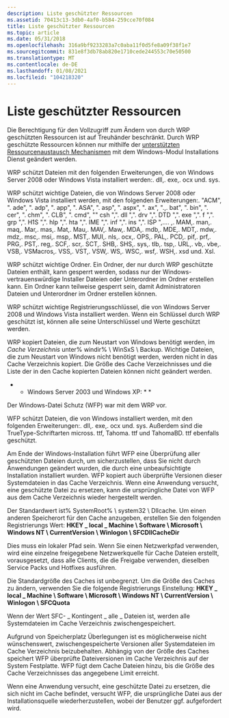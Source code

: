 ```yaml
---
description: Liste geschützter Ressourcen
ms.assetid: 70413c13-3db0-4af0-b584-259cce70f084
title: Liste geschützter Ressourcen
ms.topic: article
ms.date: 05/31/2018
ms.openlocfilehash: 316a9bf9233283a7c0aba11f0d5fe8a09f38f1e7
ms.sourcegitcommit: 831e8f3db78ab820e1710cede244553c70e50500
ms.translationtype: MT
ms.contentlocale: de-DE
ms.lasthandoff: 01/08/2021
ms.locfileid: "104218320"
---
```

# <a name="protected-resource-list"></a>Liste geschützter Ressourcen

Die Berechtigung für den Vollzugriff zum Ändern von durch WRP geschützten Ressourcen ist auf Treuhänder beschränkt. Durch WRP geschützte Ressourcen können nur mithilfe der [unterstützten Ressourcenaustausch Mechanismen](supported-file-replacement-mechanisms.md) mit dem Windows-Modul Installations Dienst geändert werden.

WRP schützt Dateien mit den folgenden Erweiterungen, die von Windows Server 2008 oder Windows Vista installiert werden:. dll,. exe,. ocx und. sys.

WRP schützt wichtige Dateien, die von Windows Server 2008 oder Windows Vista installiert werden, mit den folgenden Erweiterungen:. "ACM", ". ade", ". adp", ". app", ". ASA", ". asp", ". aspx", ". ax", ".,. bat", ". bin", ". cer", ". chm", ". CLB", ". cmd", "" csh ",". dll ",". drv ",". DTD ",". exe ",". f ",". grp ",". H1S ",". hlp ",". hta ",". IME ",". inf ",". ins ",". ISP ",.... ,. MAM,. man,. maq,. Mar,. mas,. Mat,. Mau,. MAV,. Maw,. MDA,. mdb,. MDE,. MDT,. mdw,. mdz,. msc,. msi,. msp,. MST,. MUI,. nls,. ocx,. OPS,. PAL,. PCD,. pif,. prf,. PRG,. PST,. reg,. SCF,. scr,. SCT,. SHB,. SHS,. sys,. tlb,. tsp,. URL,. vb,. vbe,. VSB,. VSMacros,. VSS,. VST,. VSW,. WS,. WSC,. wsf,. WSH,. xsd und. Xsl.

WRP schützt wichtige Ordner. Ein Ordner, der nur durch WRP geschützte Dateien enthält, kann gesperrt werden, sodass nur der Windows-vertrauenswürdige Installer Dateien oder Unterordner im Ordner erstellen kann. Ein Ordner kann teilweise gesperrt sein, damit Administratoren Dateien und Unterordner im Ordner erstellen können.

WRP schützt wichtige Registrierungsschlüssel, die von Windows Server 2008 und Windows Vista installiert werden. Wenn ein Schlüssel durch WRP geschützt ist, können alle seine Unterschlüssel und Werte geschützt werden.

WRP kopiert Dateien, die zum Neustart von Windows benötigt werden, im *Cache Verzeichnis* unter% windir% \\ WinSxS \\ Backup. Wichtige Dateien, die zum Neustart von Windows nicht benötigt werden, werden nicht in das Cache Verzeichnis kopiert. Die Größe des Cache Verzeichnisses und die Liste der in den Cache kopierten Dateien können nicht geändert werden.

* * Windows Server 2003 und Windows XP: * *

Der Windows-Datei Schutz (WFP) war mit dem WRP vor.

WFP schützt Dateien, die von Windows installiert werden, mit den folgenden Erweiterungen:. dll,. exe,. ocx und. sys. Außerdem sind die TrueType-Schriftarten micross. ttf, Tahoma. ttf und TahomaBD. ttf ebenfalls geschützt.

Am Ende der Windows-Installation führt WFP eine Überprüfung aller geschützten Dateien durch, um sicherzustellen, dass Sie nicht durch Anwendungen geändert wurden, die durch eine unbeaufsichtigte Installation installiert wurden. WFP kopiert auch überprüfte Versionen dieser Systemdateien in das Cache Verzeichnis. Wenn eine Anwendung versucht, eine geschützte Datei zu ersetzen, kann die ursprüngliche Datei von WFP aus dem Cache Verzeichnis wieder hergestellt werden.

Der Standardwert ist% SystemRoot% \\ system32 \\ Dllcache. Um einen anderen Speicherort für den Cache anzugeben, erstellen Sie den folgenden Registrierungs Wert: **HKEY \_ local \_ Machine \\ Software \\ Microsoft \\ Windows NT \\ CurrentVersion \\ Winlogon \\ SFCDllCacheDir**

Dies muss ein lokaler Pfad sein. Wenn Sie einen Netzwerkpfad verwenden, wird eine einzelne freigegebene Netzwerkquelle für Cache Dateien erstellt, vorausgesetzt, dass alle Clients, die die Freigabe verwenden, dieselben Service Packs und Hotfixes ausführen.

Die Standardgröße des Caches ist unbegrenzt. Um die Größe des Caches zu ändern, verwenden Sie die folgende Registrierungs Einstellung: **HKEY \_ local \_ Machine \\ Software \\ Microsoft \\ Windows NT \\ CurrentVersion \\ Winlogon \\ SFCQuota**

Wenn der Wert SFC- \_ Kontingent \_ alle \_ Dateien ist, werden alle Systemdateien im Cache Verzeichnis zwischengespeichert.

Aufgrund von Speicherplatz Überlegungen ist es möglicherweise nicht wünschenswert, zwischengespeicherte Versionen aller Systemdateien im Cache Verzeichnis beizubehalten. Abhängig von der Größe des Caches speichert WFP überprüfte Dateiversionen im Cache Verzeichnis auf der System Festplatte. WFP fügt dem Cache Dateien hinzu, bis die Größe des Cache Verzeichnisses das angegebene Limit erreicht.

Wenn eine Anwendung versucht, eine geschützte Datei zu ersetzen, die sich nicht im Cache befindet, versucht WFP, die ursprüngliche Datei aus der Installationsquelle wiederherzustellen, wobei der Benutzer ggf. aufgefordert wird.

 

 




